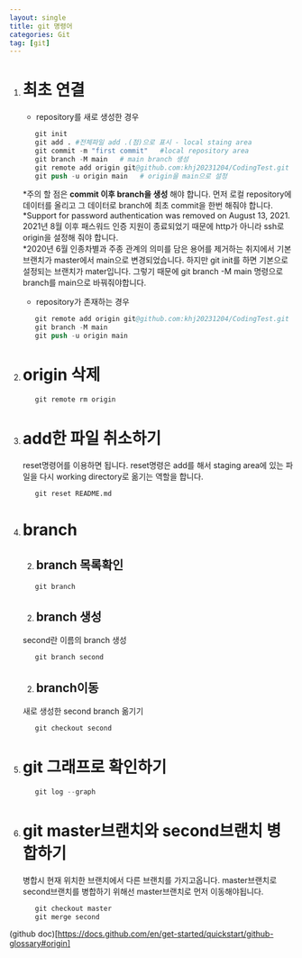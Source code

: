 ```yaml
---
layout: single
title: git 명령어
categories: Git
tag: [git]
---
```


1. # 최초 연결
   - repository를 새로 생성한 경우   
   ```s
      git init
      git add . #전체파일 add .(점)으로 표시 - local staing area
      git commit -m "first commit"   #local repository area
      git branch -M main   # main branch 생성
      git remote add origin git@github.com:khj20231204/CodingTest.git 
      git push -u origin main   # origin을 main으로 설정 
   ```   
   *주의 할 점은 __commit 이후 branch을 생성__ 해야 합니다. 먼저 로컬 repository에 데이터를 올리고 그 데이터로 branch에 최초 commit을 한번 해줘야 합니다.   
   *Support for password authentication was removed on August 13, 2021.   
   2021년 8월 이후 패스워드 인증 지원이 종료되었기 때문에 http가 아니라 ssh로 origin을 설정해 줘야 합니다.   
   *2020년 6월 인종차별과 주종 관계의 의미를 담은 용어를 제거하는 취지에서 기본 브랜치가 master에서 main으로 변경되었습니다. 하지만 git init를 하면 기본으로 설정되는 브랜치가 mater입니다. 그렇기 때문에 git branch -M main 명령으로 branch를 main으로 바꿔줘야합니다.      

   - repository가 존재하는 경우   
   ```s
      git remote add origin git@github.com:khj20231204/CodingTest.git
      git branch -M main
      git push -u origin main
   ```   

1. # origin 삭제   
   ```s
      git remote rm origin
   ```   

1. # add한 파일 취소하기
   reset명령어를 이용하면 됩니다. reset명령은 add를 해서 staging area에 있는 파일을 다시 working directory로 옮기는 역할을 합니다.   
   ```s
      git reset README.md
   ```   
1. # branch
   2. ## branch 목록확인   
   ```s
      git branch 
   ```   

   2. ## branch 생성   
   second란 이름의 branch 생성   
   ```s
      git branch second
   ```   

   2. ## branch이동   
   새로 생성한 second branch 옮기기   
   ```s
      git checkout second
   ```   

   

1. # git 그래프로 확인하기
   ```s
      git log --graph
   ```   

1. # git master브랜치와 second브랜치 병합하기
   병합시 현재 위치한 브랜치에서 다른 브랜치를 가지고옵니다. master브랜치로 second브랜치를 병합하기 위해선 master브랜치로 먼저 이동해야됩니다.
   ```s
      git checkout master
      git merge second
   ```   
   
(github doc)[https://docs.github.com/en/get-started/quickstart/github-glossary#origin]